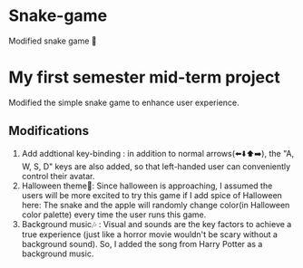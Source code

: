 # Snake-game
Modified snake game 🐍     
# My first semester mid-term project 
Modified the simple snake game to enhance user experience.     
## Modifications
1. Add addtional key-binding : in addition to normal arrows(⬅️⬇️⬆️➡️), the "A, W, S, D" keys are also added, so that left-handed user can conveniently control their avatar.      
2. Halloween theme🎃: Since halloween is approaching, I assumed the users will be more excited to try this game if I add spice of Halloween here: The snake and the apple will randomly change color(in Halloween color palette) every time the user runs this game.
3. Background music🎶 : Visual and sounds are the key factors to achieve a true experience (just like a horror movie wouldn't be scary without a background sound). So, I added the song from Harry Potter as a background music.
